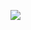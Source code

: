 
![](https://github.com/ptrfrncsmrph/react-view-transitions-api/assets/26548438/ac3b1eb0-b2af-49ca-a315-79346f8cb7ab)
